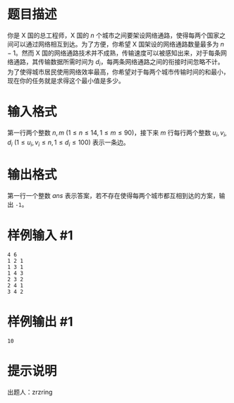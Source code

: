 # 题目描述

你是 X 国的总工程师，X 国的 $n$ 个城市之间要架设网络通路，使得每两个国家之间可以通过网络相互到达。为了方便，你希望 X 国架设的网络通路数量最多为 $n - 1$。然而 X 国的网络通路技术并不成熟，传输速度可以被感知出来，对于每条网络通路，其传输数据所需时间为 $d_i$，每两条网络通路之间的衔接时间忽略不计。为了使得城市居民使用网络效率最高，你希望对于每两个城市传输时间的和最小，现在你的任务就是求得这个最小值是多少。

# 输入格式

第一行两个整数 $n, m$ $(1\leq n \leq 14, 1\leq m\leq 90)$，接下来 $m$ 行每行两个整数 $u_i, v_i, d_i$ $(1\leq u_i, v_i\leq n, 1\leq d_i\leq 100)$ 表示一条边。

# 输出格式

第一行一个整数 $ans$ 表示答案，若不存在使得每两个城市都互相到达的方案，输出 `-1`。

# 样例输入 #1

```
4 6
1 2 1
1 3 1
1 4 3
2 3 2
2 4 1
3 4 2
```

# 样例输出 #1

```
10
```

# 提示说明

出题人：zrzring